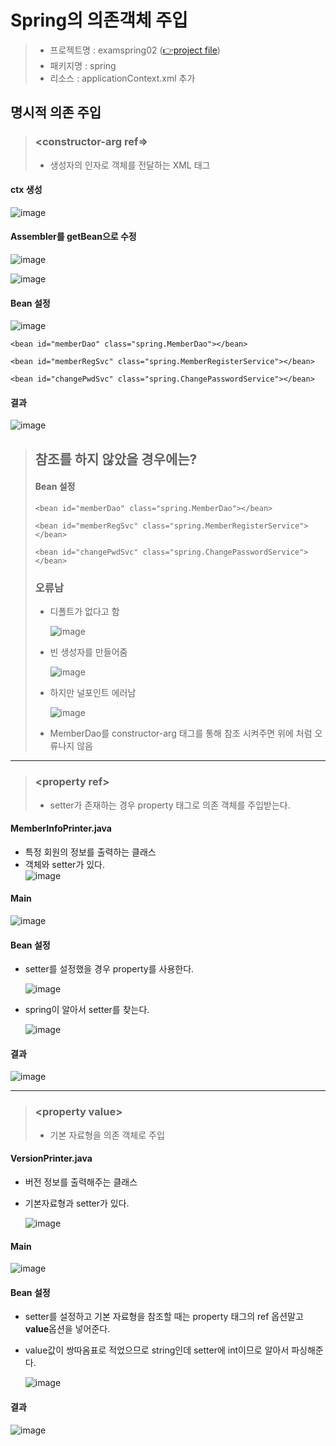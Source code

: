 # Spring의 의존객체 주입
> - 프로젝트명 : examspring02 ([👉project file](https://github.com/Clary0122/TIL/tree/main/Spring/project/examspring02))
> - 패키지명 : spring
> - 리소스 : applicationContext.xml 추가
## 명시적 의존 주입
> ### <constructor-arg ref=>
> - 생성자의 인자로 객체를 전달하는 XML 태그
#### ctx 생성
![image](https://user-images.githubusercontent.com/79209568/121299354-40efc280-c930-11eb-84ff-7bf75ef83c20.png)

#### Assembler를 getBean으로 수정
![image](https://user-images.githubusercontent.com/79209568/121518023-f9019600-ca2a-11eb-90bb-03d853bb2943.png)

![image](https://user-images.githubusercontent.com/79209568/121299467-6ed50700-c930-11eb-8642-54fe60d72a54.png)

#### Bean 설정
![image](https://user-images.githubusercontent.com/79209568/121519279-7e397a80-ca2c-11eb-8027-b1c15d5364cd.png)
```
<bean id="memberDao" class="spring.MemberDao"></bean>
	
<bean id="memberRegSvc" class="spring.MemberRegisterService"></bean>

<bean id="changePwdSvc" class="spring.ChangePasswordService"></bean>
```
#### 결과
![image](https://user-images.githubusercontent.com/79209568/121519461-b3de6380-ca2c-11eb-87ec-a7a80cdd5793.png)
> ## 참조를 하지 않았을 경우에는?
> #### Bean 설정
> ```
> <bean id="memberDao" class="spring.MemberDao"></bean>
>  
> <bean id="memberRegSvc" class="spring.MemberRegisterService"></bean>
>   
> <bean id="changePwdSvc" class="spring.ChangePasswordService"></bean>
> ```
> 
> ### 오류남
> * 디폴트가 없다고 함
> 
>   ![image](https://user-images.githubusercontent.com/79209568/121303568-3b957680-c936-11eb-9e69-83f84ce7c1c4.png)
> * 빈 생성자를 만들어줌  
> 
>   ![image](https://user-images.githubusercontent.com/79209568/121303600-43551b00-c936-11eb-957a-372480b6c8da.png)
> * 하지만 널포인트 에러남  
> 
>   ![image](https://user-images.githubusercontent.com/79209568/121303636-4c45ec80-c936-11eb-9865-7075ab536184.png)
> * MemberDao를 constructor-arg 태그를 통해 참조 시켜주면 위에 처럼 오류나지 않음 

<hr>

> ### \<property ref\>
> - setter가 존재하는 경우 property 태그로 의존 객체를 주입받는다.

#### MemberInfoPrinter.java
- 특정 회원의 정보를 출력하는 클래스
- 객체와 setter가 있다.  
  ![image](https://user-images.githubusercontent.com/79209568/121521177-b477f980-ca2e-11eb-88e2-496042c2c636.png)

#### Main
![image](https://user-images.githubusercontent.com/79209568/121523257-f9049480-ca30-11eb-83e6-05f010599ea9.png)

#### Bean 설정
- setter를 설정했을 경우 property를 사용한다.  
  
  ![image](https://user-images.githubusercontent.com/79209568/121521230-c5c10600-ca2e-11eb-925a-5a55b90b1bc6.png)
- spring이 알아서 setter를 찾는다.  

  ![image](https://user-images.githubusercontent.com/79209568/121300920-6a115280-c932-11eb-95dc-b28be4ef3579.png)

#### 결과
![image](https://user-images.githubusercontent.com/79209568/121521871-847d2600-ca2f-11eb-8521-111c574fafcf.png)

<hr>

> ### \<property value\>
> - 기본 자료형을 의존 객체로 주입

#### VersionPrinter.java
- 버전 정보를 출력해주는 클래스
- 기본자료형과 setter가 있다.  
  
  ![image](https://user-images.githubusercontent.com/79209568/121522802-724fb780-ca30-11eb-9045-ea08130f5813.png)
#### Main
![image](https://user-images.githubusercontent.com/79209568/121523338-10dc1880-ca31-11eb-898d-ce1c386fa32c.png)

#### Bean 설정
- setter를 설정하고 기본 자료형을 참조할 때는 property 태그의 ref 옵션말고 **value**옵션을 넣어준다.
- value값이 쌍따옴표로 적었으므로 string인데 setter에 int이므로 알아서 파싱해준다.    
  
  ![image](https://user-images.githubusercontent.com/79209568/121302458-afcf1a80-c934-11eb-8748-c0aaf99a1955.png)

#### 결과
![image](https://user-images.githubusercontent.com/79209568/121302645-f6bd1000-c934-11eb-8de4-10fe4c552bed.png)


